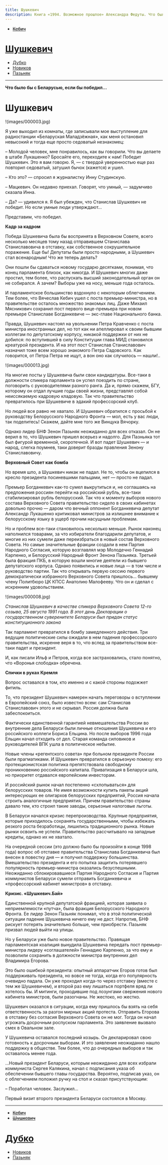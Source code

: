 ```yaml
---
title: Шушкевич
description: Книга «1994. Возможное прошлое» Александра Федуты. Что было бы с Беларусью, если бы победил Шушкевич? 
---
```


- ~~[Кебич](./1.md)~~
# [Шушкевич](./2.md)
- [Дубко](./3.md)
- [Новиков](./4.md)
- [Пазьняк](./5.md)

---


**Что было бы с Беларусью, если бы победил…**

# Шушкевич

!(images/000003.jpg)


Я уже выходил из комнаты, где записывали мое выступление для радиостанции «Беларуская Маладзёжная», как меня остановил невысокий и тогда еще просто седоватый незнакомец:

– Молодой человек, мне понравилось, как вы говорили. Что вы делаете в штабе Лукашенко? Бросайте его, переходите к нам\! Победит Шушкевич. Это я вам говорю. Я, — с твердой уверенностью еще раз повторил седоватый, затушил бычок \(кажется\) и ушел.

– Кто это? — спросил я журналистку Инну Студинскую.

– Мацкевич. Он недавно приехал. Говорят, что умный, — задумчиво сказала Инна.

– Да? — удивился я. Я был убежден, что Станислав Шушкевич не победит. Но если умные люди утверждают…

Представим, что победил.


**Кадр за кадром**

Победа Шушкевича была бы воспринята в Верховном Совете, всего несколько месяцев тому назад отправившем Станислава Станиславовича в отставку, как собственное сокрушительное поражение. Еще бы\! Депутаты были просто народными, а Шушкевич стал всенародным\! Что же теперь делать?

Они пошли бы сдаваться новому государю десятками, понимая, что конец парламента близок, как никогда. И Шушкевич многих даже простил, тем более, что распускать высший законодательный орган он не собирался. А зачем? Выборы уже на носу, меньше года осталось.

И парламентское большинство вздохнуло с некоторым облегчением. Тем более, что Вячеслав Кебич ушел с поста премьер-министра, но в правительстве осталось множество знакомых лиц. Даже Михаил Мясникович сохранил пост первого вице-премьера при новом премьере Станиславе Богданкевиче — экс-главе Национального банка.

Правда, Шушкевич настоял на увольнении Петра Кравченко с поста министра иностранных дел, но тот как ни апеллировал к своим бывшим коллегам по депутатскому корпусу, никакой поддержки от них не добился: по вступившей в силу Конституции глава МИД становился креатурой президента. И на этот пост Станислав Станиславович назначил тоже всем хорошо знакомого Петра Садовского. Как говорится, от Петра Петра не ищут, а вон оно как случилось — нашли\!..

!(images/000013.jpg)

На многие посты у Шушкевича были свои кандидатуры. Все-таки в должности спикера парламента он успел поездить по стране, поговорить с руководителями разного ранга. Да и, прямо скажем, БГУ, которому он отдал лучшие годы своей жизни, представлял собой неиссякаемую кадровую кладовую. Так что правительство превратилось при Шушкевиче в эдакий профессорский клуб.

Но людей все равно не хватало. И Шушкевич обратился с просьбой к руководству Белорусского Народного Фронта — мол, есть у вас люди, так поделитесь\! Скажем, дайте мне того же Винцука Вячорку.

Однако лидер БНФ Зенон Пазьняк неожиданно для всех отказал. Он не верил в то, что Шушкевич пришел всерьез и надолго. Для Пазньяка тот был фигурой временной, скоротечной. И вот падет Шушкевич — и народ, слегка поумнев, таки доверит бразды правления Зенону Станиславовичу.


**Верховный Совет как бомба**

Но время шло, а Шушкевич никак не падал. Не то, чтобы он вцепился в кресло президента посиневшими пальцами, нет — просто не падал.

Премьер Богданкевич как-то сумел выкрутиться и, не соглашаясь на предложения россиян перейти на российский рубль, все-таки стабилизировал рубль белорусский. Так что к моменту выборов нового состава Верховного Совета правительство сидело в своих кабинетах довольно прочно — даром что вечный оппонент Богданкевича депутат Александр Лукашенко критиковал министров за излишнее внимание к белорусскому языку в ущерб прочим насущным проблемам.

Но и проблем все-таки становилось несколько меньше. Рынок наконец наполнился товарами, за что избиратели благодарили депутатов, и многие из них сумели даже переизбраться в новый состав Верховного Совета. Но самые значительные фракции создали в нем Партия Народного Согласия, которую возглавлял мэр Молодечно Геннадий Карпенко, и Белорусский Народный Фронт Зенона Пазьняка. Третьей была фракция ПКБ, в которую вошли многие деятели из бывшего депутатского корпуса. Однако появились и новые лица — в том числе и руководство партии. Так что открывать первую сессию первого демократически избранного Верховного Совета пришлось… бывшему члену Политбюро ЦК КПСС Анатолию Малофееву. Что он и сделал с искренним удовольствием.

!(images/000008.jpg)

*Станислав Шушкевич в качестве спикера Верховного Совета 12-го созыва, 25 августа 1991 года. В этот день Декларации о государственном суверенитете Беларуси был придан статус конституционного закона*


Так парламент превратился в бомбу замедленного действия. Три ведущие политические силы ожидали в нем падения профессорского правительства, искренне веря в то, что вслед за правительством все-таки падет и президент.

И, как писали Ильф и Петров, когда все застраховались, стало понятно, что «Воронья слободка» обречена.


**Спички в руках Кремля**

Вопрос оставался в том, кто именно и с какой стороны подожжет фитиль.

То, что президент Шушкевич намерен начать переговоры о вступлении в Европейский союз, было известно всем: сам Станислав Станиславович этого и не скрывал. Россия должна была забеспокоиться.

Фактически единственной гарантией невмешательства России во внутренние дела Беларуси были личные отношения Шушкевича и его российского коллеги Бориса Ельцина. Но после выборов 1996 года Ельцин начал отходить от дел. Старая команда силовиков и руководителей ВПК ушла в политическое небытие.

Новые члены «регентского совета» при больном президенте России были прагматиками. И Шушкевич превратился в серьезную помеху: его протекционистская политика препятствовала свободному проникновению российского капитала. Приватизация в Беларуси шла, но приоритет отдавался европейским инвесторам.

И российский рынок начал постепенно «схлопываться» для белорусских товаров. Не имея возможности купить пакеты акций интересующих ее олигархов белорусских предприятий, Россия начала строить аналогичные предприятия. Причем правительство страны давало тем, кто строил такие заводы, серьезные налоговые льготы.

В Беларуси начался кризис перепроизводства. Крупные предприятия, которые приходилось сохранять государственными, чтобы избежать резкого роста безработицы, лишились традиционного рынка. Новые рынки освоить не успели. Правительство рассчитывало на западные кредиты, однако их не хватало.

На очередной сессии \(это должно было бы произойти в конце 1998 года\) вопрос об отставке правительства Станислава Богданкевича был внесен в повестку дня — и получил поддержку большинства. Вмешательство президента и его попытка защитить потерявшего популярность премьер-министра оказались безуспешными. Неожиданно сблокировавшиеся Партия Народного Согласия и Партия коммунистов Беларуси сумели отправить Богданкевича и «профессорский кабинет министров» в отставку.


**Кризис. «Шушкевич.Бай»**

Единственной крупной депутатской фракцией, которая заявила о неприемлемости «путча», была фракция Белорусского Народного Фронта. Ее лидер Зенон Пазьняк понимал, что в этой политической ситуации падение Шушкевича ничего ему не даст. Напротив, БНФ рискует потерять значительно больше, чем приобрести. Пазьняк призвал людей выйти на улицы.

Но у Беларуси уже было новое правительство. Правящая парламентская коалиция вынудила Шушкевича передать пост премьер-министра лидеру «соглашателей» Геннадию Карпенко, за что ему и позволили сохранить в должности министра внутренних дел Владимира Егорова.

Это было ошибкой президента: опытный аппаратчик Егоров готов был поддерживать президента, но вовсе не тогда, когда его популярность очевидно падала. Он уже проходил когда-то через отставку \(вместе с тем же Шушкевичем\), и второй раз ему лишаться портфеля вряд ли хотелось бы. И митинги, проходившие под лозунгами свержения нового кабинета министров, были разогнаны. Не жестоко, но жестко.

Шушкевич оказался в ситуации, когда ему пришлось бы взять на себя ответственность за разгон мирных акций протеста. Отправить Егорова в отставку без согласия Верховного Совета он не мог. Тогда он начал угрожать досрочным роспуском парламента. Это заявление вызвало смех в Овальном зале.

У Шушкевича оставался последний козырь. Он декларировал свою готовность к досрочным выборам. И это заявление неожиданно нашло поддержку в обществе. Тем более, что до очередных выборов и так оставалось менее года.

…Новый президент Беларуси, которым неожиданно для всех избрали коммуниста Сергея Калякина, начал с подписания указа об обеспечении бывшего главы государства. Вероятно, подписав указ, он с облегчением положил ручку на стол и сказал присутствующим:

– Поработал человек. Заслужил…

Первый визит второго президента Беларуси состоялся в Москву.

---

- ~~[Кебич](./1.md)~~
- ~~[Шушкевич](./2.md)~~
# [Дубко](./3.md)
- [Новиков](./4.md)
- [Пазьняк](./5.md)
